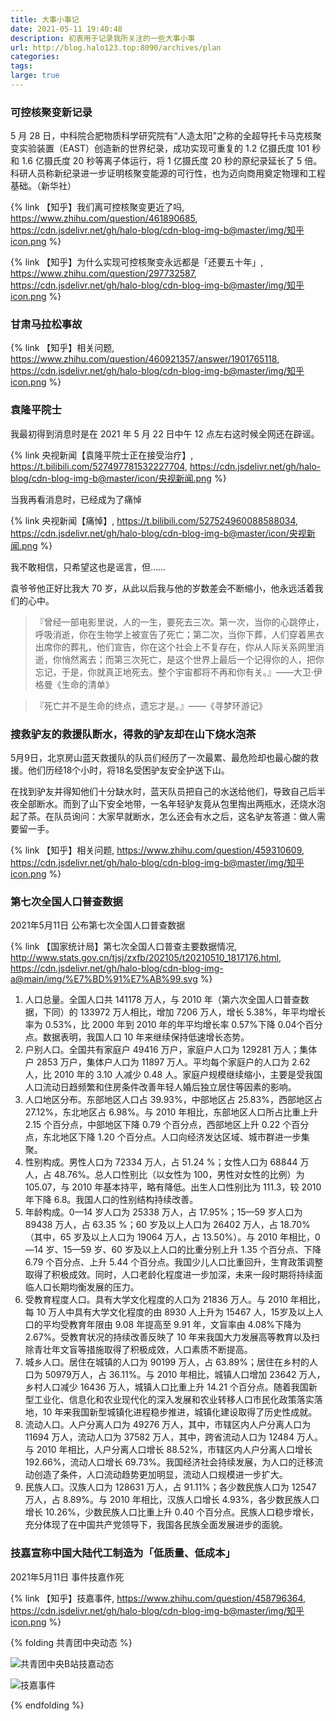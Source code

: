 ```yaml
---
title: 大事小事记
date: 2021-05-11 19:40:48
description: 初衷用于记录我所关注的一些大事小事
url: http://blog.halo123.top:8090/archives/plan
categories: 
tags: 
large: true
---
```



### 可控核聚变新记录

5 月 28 日，中科院合肥物质科学研究院有“人造太阳”之称的全超导托卡马克核聚变实验装置（EAST）创造新的世界纪录，成功实现可重复的 1.2 亿摄氏度 101 秒和 1.6 亿摄氏度 20 秒等离子体运行，将 1 亿摄氏度 20 秒的原纪录延长了 5 倍。科研人员称新纪录进一步证明核聚变能源的可行性，也为迈向商用奠定物理和工程基础。（新华社）

{% link 【知乎】我们离可控核聚变更近了吗, https://www.zhihu.com/question/461890685, https://cdn.jsdelivr.net/gh/halo-blog/cdn-blog-img-b@master/img/知乎icon.png %}

{% link 【知乎】为什么实现可控核聚变永远都是「还要五十年」, https://www.zhihu.com/question/297732587, https://cdn.jsdelivr.net/gh/halo-blog/cdn-blog-img-b@master/img/知乎icon.png %}
### 甘肃马拉松事故

{% link 【知乎】相关问题, https://www.zhihu.com/question/460921357/answer/1901765118, https://cdn.jsdelivr.net/gh/halo-blog/cdn-blog-img-b@master/img/知乎icon.png %}

### 袁隆平院士

我最初得到消息时是在 2021 年 5 月 22 日中午 12 点左右这时候全网还在辟谣。

{% link 央视新闻【袁隆平院士正在接受治疗】, https://t.bilibili.com/527497781532227704, https://cdn.jsdelivr.net/gh/halo-blog/cdn-blog-img-b@master/icon/央视新闻.png %}

当我再看消息时，已经成为了痛悼

{% link 央视新闻【痛悼】, https://t.bilibili.com/527524960088588034, https://cdn.jsdelivr.net/gh/halo-blog/cdn-blog-img-b@master/icon/央视新闻.png %}

我不敢相信，只希望这也是谣言，但……

袁爷爷他正好比我大 70 岁，从此以后我与他的岁数差会不断缩小，他永远活着我们的心中。

> 『曾经一部电影里说，人的一生，要死去三次。第一次，当你的心跳停止，呼吸消逝，你在生物学上被宣告了死亡；第二次，当你下葬，人们穿着黑衣出席你的葬礼，他们宣告，你在这个社会上不复存在，你从人际关系网里消逝，你悄然离去；而第三次死亡，是这个世界上最后一个记得你的人，把你忘记，于是，你就真正地死去。整个宇宙都将不再和你有关。』——大卫·伊格曼《生命的清单》

> 『死亡并不是生命的终点，遗忘才是。』——《寻梦环游记》

### 搜救驴友的救援队断水，得救的驴友却在山下烧水泡茶

5月9日，北京房山蓝天救援队的队员们经历了一次最累、最危险却也最心酸的救援。他们历经18个小时，将18名受困驴友安全护送下山。

在找到驴友并得知他们十分缺水时，蓝天队员把自己的水送给他们，导致自己后半夜全部断水。而到了山下安全地带，一名年轻驴友竟从包里掏出两瓶水，还烧水泡起了茶。在队员询问：大家早就断水，怎么还会有水之后，这名驴友答道：做人需要留一手。

{% link 【知乎】相关问题, https://www.zhihu.com/question/459310609, https://cdn.jsdelivr.net/gh/halo-blog/cdn-blog-img-b@master/img/知乎icon.png %}

### 第七次全国人口普查数据

2021年5月11日 公布第七次全国人口普查数据

{% link 【国家统计局】第七次全国人口普查主要数据情况, http://www.stats.gov.cn/tjsj/zxfb/202105/t20210510_1817176.html, https://cdn.jsdelivr.net/gh/halo-blog/cdn-blog-img-a@main/img/%E7%BD%91%E7%AB%99.svg %}

1. 人口总量。全国人口共 141178 万人，与 2010 年（第六次全国人口普查数据，下同）的 133972 万人相比，增加 7206 万人，增长 5.38%，年平均增长率为 0.53%，比 2000 年到 2010 年的年平均增长率 0.57%下降 0.04个百分点。数据表明，我国人口 10 年来继续保持低速增长态势。
2. 户别人口。全国共有家庭户 49416 万户，家庭户人口为 129281 万人；集体户 2853 万户，集体户人口为 11897 万人。平均每个家庭户的人口为 2.62 人，比 2010 年的 3.10 人减少 0.48 人。家庭户规模继续缩小，主要是受我国人口流动日趋频繁和住房条件改善年轻人婚后独立居住等因素的影响。
3. 人口地区分布。东部地区人口占 39.93%，中部地区占 25.83%，西部地区占 27.12%，东北地区占 6.98%。与 2010 年相比，东部地区人口所占比重上升 2.15 个百分点，中部地区下降 0.79 个百分点，西部地区上升 0.22 个百分点，东北地区下降 1.20 个百分点。人口向经济发达区域、城市群进一步集聚。
4. 性别构成。男性人口为 72334 万人，占 51.24 %；女性人口为 68844 万人，占 48.76%。总人口性别比（以女性为 100，男性对女性的比例）为 105.07，与 2010 年基本持平，略有降低。出生人口性别比为 111.3，较 2010 年下降 6.8。我国人口的性别结构持续改善。
5. 年龄构成。0—14 岁人口为 25338 万人，占 17.95%；15—59 岁人口为 89438 万人，占 63.35 %；60 岁及以上人口为 26402 万人，占 18.70%（其中，65 岁及以上人口为 19064 万人，占 13.50%）。与 2010 年相比，0—14 岁、15—59 岁、60 岁及以上人口的比重分别上升 1.35 个百分点、下降 6.79 个百分点、上升 5.44 个百分点。我国少儿人口比重回升，生育政策调整取得了积极成效。同时，人口老龄化程度进一步加深，未来一段时期将持续面临人口长期均衡发展的压力。
6. 受教育程度人口。具有大学文化程度的人口为 21836 万人。与 2010 年相比，每 10 万人中具有大学文化程度的由 8930 人上升为 15467 人，15岁及以上人口的平均受教育年限由 9.08 年提高至 9.91 年，文盲率由 4.08%下降为 2.67%。受教育状况的持续改善反映了 10 年来我国大力发展高等教育以及扫除青壮年文盲等措施取得了积极成效，人口素质不断提高。
7. 城乡人口。居住在城镇的人口为 90199 万人，占 63.89%；居住在乡村的人口为 50979万人，占 36.11%。与 2010 年相比，城镇人口增加 23642 万人，乡村人口减少 16436 万人，城镇人口比重上升 14.21 个百分点。随着我国新型工业化、信息化和农业现代化的深入发展和农业转移人口市民化政策落实落地，10 年来我国新型城镇化进程稳步推进，城镇化建设取得了历史性成就。
8. 流动人口。人户分离人口为 49276 万人，其中，市辖区内人户分离人口为 11694 万人，流动人口为 37582 万人，其中，跨省流动人口为 12484 万人。与 2010 年相比，人户分离人口增长 88.52%，市辖区内人户分离人口增长 192.66%，流动人口增长 69.73%。我国经济社会持续发展，为人口的迁移流动创造了条件，人口流动趋势更加明显，流动人口规模进一步扩大。
9. 民族人口。汉族人口为 128631 万人，占 91.11%；各少数民族人口为 12547 万人，占 8.89%。与 2010 年相比，汉族人口增长 4.93%，各少数民族人口增长 10.26%，少数民族人口比重上升 0.40 个百分点。民族人口稳步增长，充分体现了在中国共产党领导下，我国各民族全面发展进步的面貌。


### 技嘉宣称中国大陆代工制造为「低质量、低成本」

2021年5月11日 事件技嘉作死


{% link 【知乎】技嘉事件, https://www.zhihu.com/question/458796364, https://cdn.jsdelivr.net/gh/halo-blog/cdn-blog-img-b@master/img/知乎icon.png %}


{% folding 共青团中央动态 %}

![共青团中央B站技嘉动态](https://cdn.jsdelivr.net/gh/halo-blog/cdn-blog-img-b@master/img/共青团中央B站技嘉动态.png)

![技嘉事件](https://cdn.jsdelivr.net/gh/halo-blog/cdn-blog-img-b@master/img/技嘉事件.webp)

{% endfolding %}

